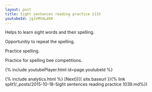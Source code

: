 ```yaml
---
layout: post
title: Sight sentences reading practice 1133
youtubeId: jgJvMYmLdX0
---
```

 
 
Helps to learn sight words and their spelling.

Opportunitiy to repeat the spelling. 

Practice spelling. 
 
Practice for spelling bee competitions. 
 
{% include youtubePlayer.html id=page.youtubeId %}
 
 
{% include analytics.html %} 
[Next]({{ site.baseurl }}{% link  split1/_posts/2015-10-18-Sight sentences reading practice 1039.md%})
 

